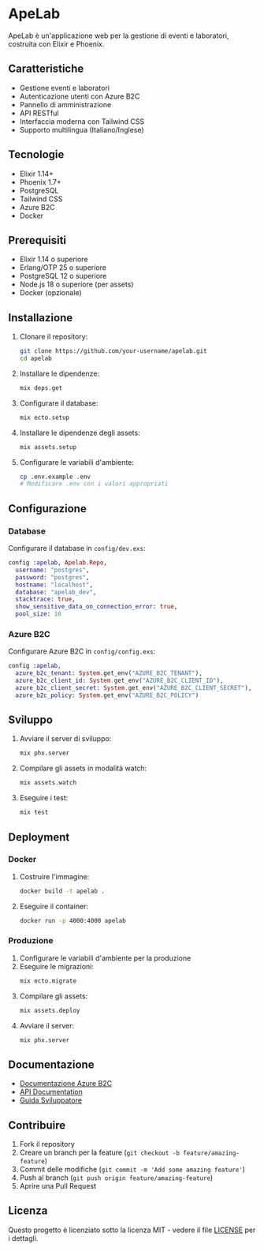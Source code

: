 # ApeLab

ApeLab è un'applicazione web per la gestione di eventi e laboratori, costruita con Elixir e Phoenix.

## Caratteristiche

- Gestione eventi e laboratori
- Autenticazione utenti con Azure B2C
- Pannello di amministrazione
- API RESTful
- Interfaccia moderna con Tailwind CSS
- Supporto multilingua (Italiano/Inglese)

## Tecnologie

- Elixir 1.14+
- Phoenix 1.7+
- PostgreSQL
- Tailwind CSS
- Azure B2C
- Docker

## Prerequisiti

- Elixir 1.14 o superiore
- Erlang/OTP 25 o superiore
- PostgreSQL 12 o superiore
- Node.js 18 o superiore (per assets)
- Docker (opzionale)

## Installazione

1. Clonare il repository:
   ```bash
   git clone https://github.com/your-username/apelab.git
   cd apelab
   ```

2. Installare le dipendenze:
   ```bash
   mix deps.get
   ```

3. Configurare il database:
   ```bash
   mix ecto.setup
   ```

4. Installare le dipendenze degli assets:
   ```bash
   mix assets.setup
   ```

5. Configurare le variabili d'ambiente:
   ```bash
   cp .env.example .env
   # Modificare .env con i valori appropriati
   ```

## Configurazione

### Database

Configurare il database in `config/dev.exs`:
```elixir
config :apelab, Apelab.Repo,
  username: "postgres",
  password: "postgres",
  hostname: "localhost",
  database: "apelab_dev",
  stacktrace: true,
  show_sensitive_data_on_connection_error: true,
  pool_size: 10
```

### Azure B2C

Configurare Azure B2C in `config/config.exs`:
```elixir
config :apelab,
  azure_b2c_tenant: System.get_env("AZURE_B2C_TENANT"),
  azure_b2c_client_id: System.get_env("AZURE_B2C_CLIENT_ID"),
  azure_b2c_client_secret: System.get_env("AZURE_B2C_CLIENT_SECRET"),
  azure_b2c_policy: System.get_env("AZURE_B2C_POLICY")
```

## Sviluppo

1. Avviare il server di sviluppo:
   ```bash
   mix phx.server
   ```

2. Compilare gli assets in modalità watch:
   ```bash
   mix assets.watch
   ```

3. Eseguire i test:
   ```bash
   mix test
   ```

## Deployment

### Docker

1. Costruire l'immagine:
   ```bash
   docker build -t apelab .
   ```

2. Eseguire il container:
   ```bash
   docker run -p 4000:4000 apelab
   ```

### Produzione

1. Configurare le variabili d'ambiente per la produzione
2. Eseguire le migrazioni:
   ```bash
   mix ecto.migrate
   ```
3. Compilare gli assets:
   ```bash
   mix assets.deploy
   ```
4. Avviare il server:
   ```bash
   mix phx.server
   ```

## Documentazione

- [Documentazione Azure B2C](docs/azure_b2c.md)
- [API Documentation](docs/api.md)
- [Guida Sviluppatore](docs/developer.md)

## Contribuire

1. Fork il repository
2. Creare un branch per la feature (`git checkout -b feature/amazing-feature`)
3. Commit delle modifiche (`git commit -m 'Add some amazing feature'`)
4. Push al branch (`git push origin feature/amazing-feature`)
5. Aprire una Pull Request

## Licenza

Questo progetto è licenziato sotto la licenza MIT - vedere il file [LICENSE](LICENSE) per i dettagli.
